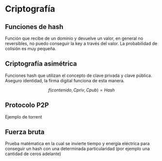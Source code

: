 
# Criptografía

## Funciones de hash

Función que recibe de un dominio y devuelve un valor, en general no reversibles, no puedo conseguir la key a través del valor. 
La probabilidad de colisión es muy pequeña.

## Criptografía asimétrica

Funciones hash que utilizan el concepto de clave privada y clave pública. Aseguro identidad, la firma digital funciona de esta manera.

$$f(contenido, Cpriv, Cpub) = Hash$$

## Protocolo P2P

Ejemplo de torrent

## Fuerza bruta

Prueba matématica en la cual se invierte tiempo y energía eléctrica para conseguir un hash con una determinada particularidad (por ejemplo una cantidad de ceros adelante)

